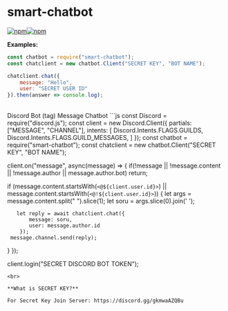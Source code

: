 # smart-chatbot
<a href="https://npmjs.com/package/smart-chatbot" rel="nofollow"><img src="https://img.shields.io/npm/dt/smart-chatbot.svg?style=for-the-badge" alt="npm"></a><a href="https://npmjs.com/package/smart-chatbot" rel="nofollow"><img src="https://img.shields.io/npm/v/smart-chatbot.svg?style=for-the-badge" alt="npm"></a>

**Examples:**
```js
const chatbot = require("smart-chatbot");
const chatclient = new chatbot.Client("SECRET KEY", "BOT NAME");

chatclient.chat({
	message: "Hello",
	user: "SECRET USER ID"
}).then(answer => console.log);
```
<br>
Discord Bot (tag) Message Chatbot
```js
const Discord = require("discord.js");
const client = new Discord.Client({
  partials: ["MESSAGE", "CHANNEL"],
  intents: [
    Discord.Intents.FLAGS.GUILDS,
    Discord.Intents.FLAGS.GUILD_MESSAGES,
  ]
});
const chatbot = require("smart-chatbot"); 
const chatclient = new chatbot.Client("SECRET KEY", "BOT NAME");

client.on("message", async(message) => {
  if(!message || !message.content || !message.author || message.author.bot) return;
  
  if (message.content.startsWith(`<@${client.user.id}>`) || message.content.startsWith(`<@!${client.user.id}>`)) {
       let args = message.content.split(" ").slice(1);
       let soru = args.slice(0).join(' ');

       let reply = await chatclient.chat({ 
           message: soru, 
           user: message.author.id 
        });
     message.channel.send(reply);
  }
});

client.login("SECRET DISCORD BOT TOKEN");
```
<br>

**What is SECRET KEY?**

For Secret Key Join Server: https://discord.gg/gkmwaAZQBu
